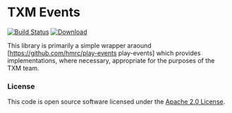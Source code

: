 
# TXM Events

[![Build Status](https://travis-ci.org/hmrc/txm-events.svg?branch=master)](https://travis-ci.org/hmrc/txm-events) [ ![Download](https://api.bintray.com/packages/hmrc/releases/txm-events/images/download.svg) ](https://bintray.com/hmrc/releases/txm-events/_latestVersion)

This library is primarily a simple wrapper araound [https://github.com/hmrc/play-events play-events] which provides implementations, where necessary, appropriate for the purposes of the TXM team.

### License

This code is open source software licensed under the [Apache 2.0 License]("http://www.apache.org/licenses/LICENSE-2.0.html").
    